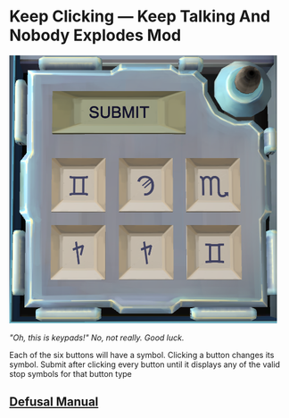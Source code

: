 # Keep Clicking — Keep Talking And Nobody Explodes Mod

![](Assets/Preview.png)

_"Oh, this is keypads!" No, not really. Good luck._

Each of the six buttons will have a symbol. Clicking a button changes
its symbol. Submit after clicking every button until it displays any of the valid
stop symbols for that button type

## [Defusal Manual](Manual/pdfs/Modules/Keep%20Clicking.pdf)
